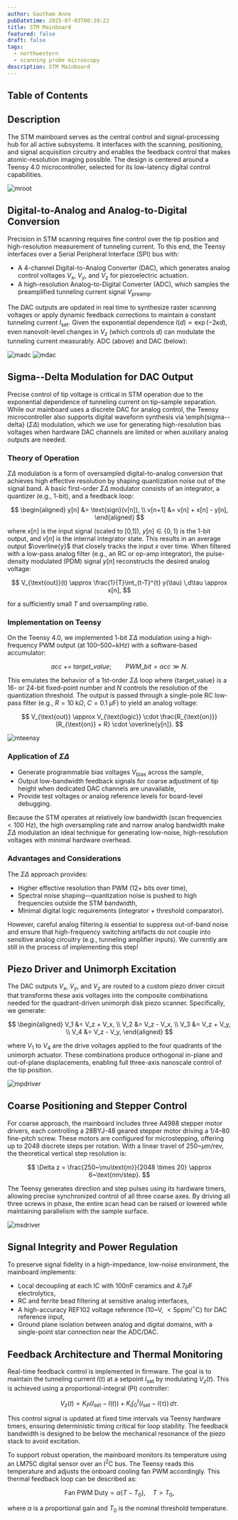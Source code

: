 ```yaml
---
author: Gautham Anne
pubDatetime: 2025-07-03T00:39:22
title: STM Mainboard
featured: false
draft: false
tags:
  - northwestern
  - scanning probe microscopy
description: STM Mainboard
---
```


## Table of Contents

## Description

The STM mainboard serves as the central control and signal-processing hub for all active subsystems. It interfaces with the scanning, positioning, and signal acquisition circuitry and enables the feedback control that makes atomic-resolution imaging possible. The design is centered around a Teensy 4.0 microcontroller, selected for its low-latency digital control capabilities.

![mroot](@assets/images/stm-7_11_2025_IMAGES/mroot.png)

## Digital-to-Analog and Analog-to-Digital Conversion

Precision in STM scanning requires fine control over the tip position and high-resolution measurement of tunneling current. To this end, the Teensy interfaces over a Serial Peripheral Interface (SPI) bus with:

- A 4-channel Digital-to-Analog Converter (DAC), which generates analog control voltages $V_x$, $V_y$, and $V_z$ for piezoelectric actuation.
- A high-resolution Analog-to-Digital Converter (ADC), which samples the preamplified tunneling current signal $V_{\text{preamp}}$.

The DAC outputs are updated in real time to synthesize raster scanning voltages or apply dynamic feedback corrections to maintain a constant tunneling current $I_{\text{set}}$. Given the exponential dependence $I(d) \propto \exp(-2\kappa d)$, even nanovolt-level changes in $V_z$ (which controls $d$) can modulate the tunneling current measurably. ADC (above) and DAC (below):

![madc](@assets/images/stm-7_11_2025_IMAGES/madc.png)
![mdac](@assets/images/stm-7_11_2025_IMAGES/mdac.png)

## Sigma--Delta Modulation for DAC Output

Precise control of tip voltage is critical in STM operation due to the exponential dependence of tunneling current on tip–sample separation. While our mainboard uses a discrete DAC for analog control, the Teensy microcontroller also supports digital waveform synthesis via \emph{sigma--delta} ($\Sigma\Delta$) modulation, which we use for generating high-resolution bias voltages when hardware DAC channels are limited or when auxiliary analog outputs are needed.

### Theory of Operation

$\Sigma\Delta$ modulation is a form of oversampled digital-to-analog conversion that achieves high effective resolution by shaping quantization noise out of the signal band. A basic first-order $\Sigma\Delta$ modulator consists of an integrator, a quantizer (e.g., 1-bit), and a feedback loop:

$$
\begin{aligned}
y[n] &= \text{sign}(v[n]), \\
v[n+1] &= v[n] + x[n] - y[n],
\end{aligned}
$$

where $x[n]$ is the input signal (scaled to [0,1]), $y[n] \in \{0,1\}$ is the 1-bit output, and $v[n]$ is the internal integrator state. This results in an average output $\overline{y}$ that closely tracks the input $x$ over time. When filtered with a low-pass analog filter (e.g., an RC or op-amp integrator), the pulse-density modulated (PDM) signal $y[n]$ reconstructs the desired analog voltage:

$$
V_{\text{out}}(t) \approx \frac{1}{T}\int_{t-T}^{t} y(\tau) \,d\tau \approx x[n],
$$

for a sufficiently small $T$ and oversampling ratio.

### Implementation on Teensy

On the Teensy 4.0, we implemented 1-bit $\Sigma\Delta$ modulation using a high-frequency PWM output (at 100–500~kHz) with a software-based accumulator:

$$
{acc} \;+=\; {target\_value}; \qquad {PWM\_bit} = {acc} \gg N.
$$

This emulates the behavior of a 1st-order $\Sigma\Delta$ loop where {target_value} is a 16- or 24-bit fixed-point number and $N$ controls the resolution of the quantization threshold. The output is passed through a single-pole RC low-pass filter (e.g., $R=10~\text{k}\Omega$, $C=0.1~\mu$F) to yield an analog voltage:

$$
V_{\text{out}} \approx V_{\text{logic}} \cdot \frac{R_{\text{on}}}{R_{\text{on}} + R} \cdot \overline{y[n]}.
$$

![mteensy](@assets/images/stm-7_11_2025_IMAGES/mteensy.png)

### Application of $\Sigma\Delta$

- Generate programmable bias voltages $V_{\text{bias}}$ across the sample,
- Output low-bandwidth feedback signals for coarse adjustment of tip height when dedicated DAC channels are unavailable,
- Provide test voltages or analog reference levels for board-level debugging.

Because the STM operates at relatively low bandwidth (scan frequencies $<100$ Hz), the high oversampling rate and narrow analog bandwidth make $\Sigma\Delta$ modulation an ideal technique for generating low-noise, high-resolution voltages with minimal hardware overhead.

### Advantages and Considerations

The $\Sigma\Delta$ approach provides:

- Higher effective resolution than PWM (12+ bits over time),
- Spectral noise shaping—quantization noise is pushed to high frequencies outside the STM bandwidth,
- Minimal digital logic requirements (integrator + threshold comparator).

However, careful analog filtering is essential to suppress out-of-band noise and ensure that high-frequency switching artifacts do not couple into sensitive analog circuitry (e.g., tunneling amplifier inputs). We currently are still in the process of implementing this step!

## Piezo Driver and Unimorph Excitation

The DAC outputs $V_x$, $V_y$, and $V_z$ are routed to a custom piezo driver circuit that transforms these axis voltages into the composite combinations needed for the quadrant-driven unimorph disk piezo scanner. Specifically, we generate:

$$
\begin{aligned}
V_1 &= V_z + V_x, \\
V_2 &= V_z - V_x, \\
V_3 &= V_z + V_y, \\
V_4 &= V_z - V_y,
\end{aligned}
$$

where $V_1$ to $V_4$ are the drive voltages applied to the four quadrants of the unimorph actuator. These combinations produce orthogonal in-plane and out-of-plane displacements, enabling full three-axis nanoscale control of the tip position.

![mpdriver](@assets/images/stm-7_11_2025_IMAGES/mpdriver.png)

## Coarse Positioning and Stepper Control

For coarse approach, the mainboard includes three A4988 stepper motor drivers, each controlling a 28BYJ-48 geared stepper motor driving a $1/4$–80 fine-pitch screw. These motors are configured for microstepping, offering up to 2048 discrete steps per rotation. With a linear travel of 250~$\mu$m/rev, the theoretical vertical step resolution is:

$$
\Delta z = \frac{250~\mu\text{m}}{2048 \times 20} \approx 6~\text{nm/step}.
$$

The Teensy generates direction and step pulses using its hardware timers, allowing precise synchronized control of all three coarse axes. By driving all three screws in phase, the entire scan head can be raised or lowered while maintaining parallelism with the sample surface.

![msdriver](@assets/images/stm-7_11_2025_IMAGES/msdriver.png)

## Signal Integrity and Power Regulation

To preserve signal fidelity in a high-impedance, low-noise environment, the mainboard implements:

- Local decoupling at each IC with 100nF ceramics and 4.7$\mu$F electrolytics,
- RC and ferrite bead filtering at sensitive analog interfaces,
- A high-accuracy REF102 voltage reference (10~V, $<5$ppm/$^\circ$C) for DAC reference input,
- Ground plane isolation between analog and digital domains, with a single-point star connection near the ADC/DAC.

## Feedback Architecture and Thermal Monitoring

Real-time feedback control is implemented in firmware. The goal is to maintain the tunneling current $I(t)$ at a setpoint $I_{\text{set}}$ by modulating $V_z(t)$. This is achieved using a proportional-integral (PI) controller:

$$
V_z(t) = K_P \big(I_{\text{set}} - I(t)\big) + K_I \int_0^t \big(I_{\text{set}} - I(\tau)\big) \, d\tau.
$$

This control signal is updated at fixed time intervals via Teensy hardware timers, ensuring deterministic timing critical for loop stability. The feedback bandwidth is designed to be below the mechanical resonance of the piezo stack to avoid excitation.

To support robust operation, the mainboard monitors its temperature using an LM75C digital sensor over an I$^2$C bus. The Teensy reads this temperature and adjusts the onboard cooling fan PWM accordingly. This thermal feedback loop can be described as:

$$
\text{Fan PWM Duty} = \alpha (T - T_0), \quad T > T_0,
$$

where $\alpha$ is a proportional gain and $T_0$ is the nominal threshold temperature.
